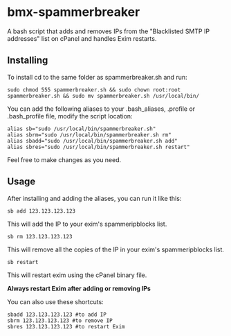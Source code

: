# bmx-spammerbreaker
A bash script that adds and removes IPs from the "Blacklisted SMTP IP addresses" list on cPanel and handles Exim restarts.

## Installing

To install cd to the same folder as spammerbreaker.sh and run:

```
sudo chmod 555 spammerbreaker.sh && sudo chown root:root spammerbreaker.sh && sudo mv spammerbreaker.sh /usr/local/bin/ 
```

You can add the following aliases to your .bash_aliases, .profile or .bash_profile file, modify the script location:

```
alias sb="sudo /usr/local/bin/spammerbreaker.sh"
alias sbrm="sudo /usr/local/bin/spammerbreaker.sh rm"
alias sbadd="sudo /usr/local/bin/spammerbreaker.sh add"
alias sbres="sudo /usr/local/bin/spammerbreaker.sh restart"
```

Feel free to make changes as you need.


## Usage

After installing and adding the aliases, you can run it like this:

```
sb add 123.123.123.123
```
This will add the IP to your exim's spammeripblocks list. 

```
sb rm 123.123.123.123
```
This will remove all the copies of the IP in your exim's spammeripblocks list. 

```
sb restart
```
This will restart exim using the cPanel binary file.

**Always restart Exim after adding or removing IPs**

You can also use these shortcuts:

```
sbadd 123.123.123.123 #to add IP
sbrm 123.123.123.123 #to remove IP
sbres 123.123.123.123 #to restart Exim
```
